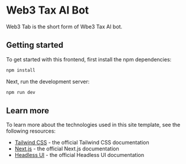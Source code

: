 # Web3 Tax AI Bot

Web3 Tab is the short form of Wbe3 Tax AI bot.

## Getting started

To get started with this frontend, first install the npm dependencies:

```bash
npm install
```

Next, run the development server:

```bash
npm run dev
```

## Learn more

To learn more about the technologies used in this site template, see the following resources:

- [Tailwind CSS](https://tailwindcss.com/docs) - the official Tailwind CSS documentation
- [Next.js](https://nextjs.org/docs) - the official Next.js documentation
- [Headless UI](https://headlessui.dev) - the official Headless UI documentation

